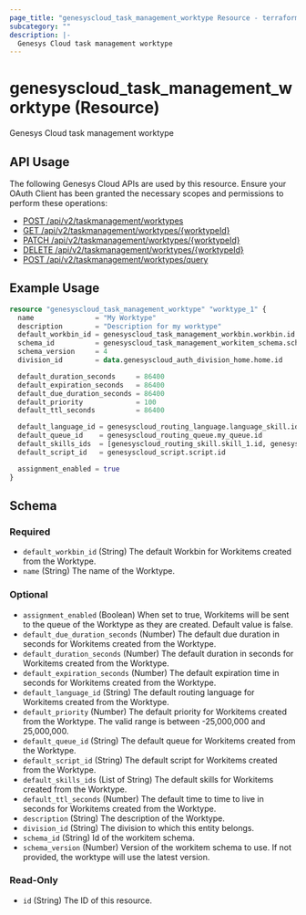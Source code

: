 ```yaml
---
page_title: "genesyscloud_task_management_worktype Resource - terraform-provider-genesyscloud"
subcategory: ""
description: |-
  Genesys Cloud task management worktype
---
```

# genesyscloud_task_management_worktype (Resource)

Genesys Cloud task management worktype

## API Usage
The following Genesys Cloud APIs are used by this resource. Ensure your OAuth Client has been granted the necessary scopes and permissions to perform these operations:

* [POST /api/v2/taskmanagement/worktypes](https://developer.genesys.cloud/platform/preview-apis#post-api-v2-taskmanagement-worktypes)
* [GET /api/v2/taskmanagement/worktypes/{worktypeId}](https://developer.genesys.cloud/platform/preview-apis#get-api-v2-taskmanagement-worktypes--worktypeId-)
* [PATCH /api/v2/taskmanagement/worktypes/{worktypeId}](https://developer.genesys.cloud/platform/preview-apis#patch-api-v2-taskmanagement-worktypes--worktypeId-)
* [DELETE /api/v2/taskmanagement/worktypes/{worktypeId}](https://developer.genesys.cloud/platform/preview-apis#delete-api-v2-taskmanagement-worktypes--worktypeId-)
* [POST /api/v2/taskmanagement/worktypes/query](https://developer.genesys.cloud/platform/preview-apis#post-api-v2-taskmanagement-worktypes-query)

## Example Usage

```terraform
resource "genesyscloud_task_management_worktype" "worktype_1" {
  name               = "My Worktype"
  description        = "Description for my worktype"
  default_workbin_id = genesyscloud_task_management_workbin.workbin.id
  schema_id          = genesyscloud_task_management_workitem_schema.schema.id
  schema_version     = 4
  division_id        = data.genesyscloud_auth_division_home.home.id

  default_duration_seconds     = 86400
  default_expiration_seconds   = 86400
  default_due_duration_seconds = 86400
  default_priority             = 100
  default_ttl_seconds          = 86400

  default_language_id = genesyscloud_routing_language.language_skill.id
  default_queue_id    = genesyscloud_routing_queue.my_queue.id
  default_skills_ids  = [genesyscloud_routing_skill.skill_1.id, genesyscloud_routing_skill.skill_2.id]
  default_script_id   = genesyscloud_script.script.id

  assignment_enabled = true
}
```

<!-- schema generated by tfplugindocs -->
## Schema

### Required

- `default_workbin_id` (String) The default Workbin for Workitems created from the Worktype.
- `name` (String) The name of the Worktype.

### Optional

- `assignment_enabled` (Boolean) When set to true, Workitems will be sent to the queue of the Worktype as they are created. Default value is false.
- `default_due_duration_seconds` (Number) The default due duration in seconds for Workitems created from the Worktype.
- `default_duration_seconds` (Number) The default duration in seconds for Workitems created from the Worktype.
- `default_expiration_seconds` (Number) The default expiration time in seconds for Workitems created from the Worktype.
- `default_language_id` (String) The default routing language for Workitems created from the Worktype.
- `default_priority` (Number) The default priority for Workitems created from the Worktype. The valid range is between -25,000,000 and 25,000,000.
- `default_queue_id` (String) The default queue for Workitems created from the Worktype.
- `default_script_id` (String) The default script for Workitems created from the Worktype.
- `default_skills_ids` (List of String) The default skills for Workitems created from the Worktype.
- `default_ttl_seconds` (Number) The default time to time to live in seconds for Workitems created from the Worktype.
- `description` (String) The description of the Worktype.
- `division_id` (String) The division to which this entity belongs.
- `schema_id` (String) Id of the workitem schema.
- `schema_version` (Number) Version of the workitem schema to use. If not provided, the worktype will use the latest version.

### Read-Only

- `id` (String) The ID of this resource.

